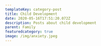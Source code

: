 ```yaml
---
templateKey: category-post
title: Child Development
date: 2020-05-16T17:51:20.072Z
description: Posts about child development
parent: Family
featuredcategory: true
image: /img/anxiety.jpeg
---
```

